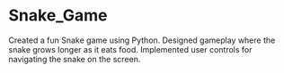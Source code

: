 # Snake_Game
Created a fun Snake game using Python. Designed gameplay where the snake grows longer as it eats food. 
Implemented user controls 
for navigating the snake on the screen.
